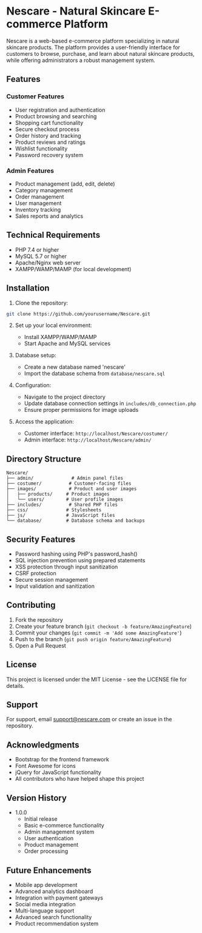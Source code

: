 # Nescare - Natural Skincare E-commerce Platform

Nescare is a web-based e-commerce platform specializing in natural skincare products. The platform provides a user-friendly interface for customers to browse, purchase, and learn about natural skincare products, while offering administrators a robust management system.

## Features

### Customer Features
- User registration and authentication
- Product browsing and searching
- Shopping cart functionality
- Secure checkout process
- Order history and tracking
- Product reviews and ratings
- Wishlist functionality
- Password recovery system

### Admin Features
- Product management (add, edit, delete)
- Category management
- Order management
- User management
- Inventory tracking
- Sales reports and analytics

## Technical Requirements

- PHP 7.4 or higher
- MySQL 5.7 or higher
- Apache/Nginx web server
- XAMPP/WAMP/MAMP (for local development)

## Installation

1. Clone the repository:
```bash
git clone https://github.com/yourusername/Nescare.git
```

2. Set up your local environment:
   - Install XAMPP/WAMP/MAMP
   - Start Apache and MySQL services

3. Database setup:
   - Create a new database named 'nescare'
   - Import the database schema from `database/nescare.sql`

4. Configuration:
   - Navigate to the project directory
   - Update database connection settings in `includes/db_connection.php`
   - Ensure proper permissions for image uploads

5. Access the application:
   - Customer interface: `http://localhost/Nescare/costumer/`
   - Admin interface: `http://localhost/Nescare/admin/`

## Directory Structure

```
Nescare/
├── admin/              # Admin panel files
├── costumer/          # Customer-facing files
├── images/            # Product and user images
│   ├── products/     # Product images
│   └── users/        # User profile images
├── includes/          # Shared PHP files
├── css/              # Stylesheets
├── js/               # JavaScript files
└── database/         # Database schema and backups
```

## Security Features

- Password hashing using PHP's password_hash()
- SQL injection prevention using prepared statements
- XSS protection through input sanitization
- CSRF protection
- Secure session management
- Input validation and sanitization

## Contributing

1. Fork the repository
2. Create your feature branch (`git checkout -b feature/AmazingFeature`)
3. Commit your changes (`git commit -m 'Add some AmazingFeature'`)
4. Push to the branch (`git push origin feature/AmazingFeature`)
5. Open a Pull Request

## License

This project is licensed under the MIT License - see the LICENSE file for details.

## Support

For support, email support@nescare.com or create an issue in the repository.

## Acknowledgments

- Bootstrap for the frontend framework
- Font Awesome for icons
- jQuery for JavaScript functionality
- All contributors who have helped shape this project

## Version History

- 1.0.0
  - Initial release
  - Basic e-commerce functionality
  - Admin management system
  - User authentication
  - Product management
  - Order processing

## Future Enhancements

- Mobile app development
- Advanced analytics dashboard
- Integration with payment gateways
- Social media integration
- Multi-language support
- Advanced search functionality
- Product recommendation system
